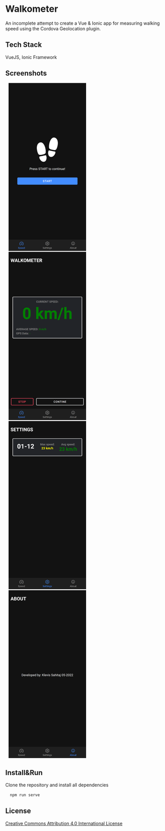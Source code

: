 # Walkometer

An incomplete attempt to create a Vue & Ionic app for measuring walking speed using the Cordova Geolocation plugin.


## Tech Stack

VueJS, Ionic Framework

## Screenshots
<p>
<img src="https://raw.githubusercontent.com/gurillaz/walkometer/main/screenshots/scr_1.png" width="48%" height="48%" hspace="10"/>
<img src="https://raw.githubusercontent.com/gurillaz/walkometer/main/screenshots/scr_2.png" width="48%" height="48%" hspace="10"/>
<img src="https://raw.githubusercontent.com/gurillaz/walkometer/main/screenshots/scr_3.png" width="48%" height="48%" hspace="10"/>
<img src="https://raw.githubusercontent.com/gurillaz/walkometer/main/screenshots/scr_4.png" width="48%" height="48%" hspace="10"/>
</p>






## Install&Run

Clone the repository and install all dependencies 

```bash
  npm run serve
```

## License

[Creative Commons Attribution 4.0 International License](http://creativecommons.org/licenses/by/4.0/) 

